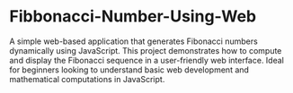 # Fibbonacci-Number-Using-Web
A simple web-based application that generates Fibonacci numbers dynamically using JavaScript. This project demonstrates how to compute and display the Fibonacci sequence in a user-friendly web interface. Ideal for beginners looking to understand basic web development and mathematical computations in JavaScript.
